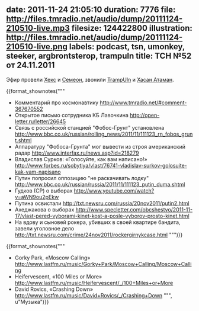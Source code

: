date: 2011-11-24 21:05:10
duration: 7776
file: http://files.tmradio.net/audio/dump/20111124-210510-live.mp3
filesize: 124422800
illustration: http://files.tmradio.net/audio/dump/20111124-210510-live.png
labels: podcast, tsn, umonkey, steeker, argbrontsterop, trampuln
title: ТСН №52 от 24.11.2011
---
Эфир провели [Хекс](/guests/umonkey/) и [Семеон](/guests/steeker/), звонили
[TrampUln](/guests/trampuln/) и [Хасан Атаман](/guests/argbrontsterop/).

{{format_shownotes("""
- Комментарий про космонавтику
  http://www.tmradio.net/#comment-367670552
- Открытое письмо сотрудника КБ Лавочкина
  http://open-letter.ru/letter/26645
- Связь с российской станцией "Фобос-Грунт" установлена
  http://www.bbc.co.uk/russian/rolling_news/2011/11/111123_rn_fobos_grunt.shtml
- Аппаратуру "Фобоса-Грунта" мог вывести из строя американский радар
  http://www.interfax.ru/news.asp?id=218279
- Владислав Сурков: «Голосуйте, как вам написано!»
  http://www.forbes.ru/sobytiya/vlast/76741-vladislav-surkov-golosuite-kak-vam-napisano
- Путин попросил оппозицию "не раскачивать лодку"
  http://www.bbc.co.uk/russian/russia/2011/11/111123_putin_duma.shtml
- Гудков (СР) о выборах
  http://www.youtube.com/watch?v=aWN9ou2pEkw
- Путина освистали
  http://txt.newsru.com/russia/20nov2011/putin2.html
- Ахеджакова о выборах
  http://www.specletter.com/obcshestvo/2011-11-17/vlast-pered-vyborami-kinet-kost-a-posle-vyborov-prosto-kinet.html
- На вдову и сыновей рокера, убивших в своей квартире бандита, завели уголовное дело
  http://txt.newsru.com/crime/24nov2011/rockergirnykcase.html
""")}}

{{format_shownotes("""
- Gorky Park, «Moscow Calling»
  http://www.lastfm.ru/music/Gorky+Park/Moscow+Calling/Moscow+Calling
- Heifervescent, «100 Miles or More»
  http://www.lastfm.ru/music/Heifervescent/_/100+Miles+or+More
- David Rovics, «Crashing Down»
  http://www.lastfm.ru/music/David+Rovics/_/Crashing+Down
""", u"Музыка")}}
